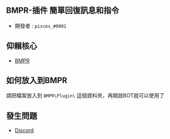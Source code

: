 ## BMPR-插件 簡單回復訊息和指令
* 開發者 : `pisces_#0001`
## 仰賴核心
* [BMPR](https://github.com/ExpTechTW/BMPR)
## 如何放入到BMPR
請把檔案放入到 `BMPR\Plugin\` 這個資料夾，再開啟BOT就可以使用了
## 發生問題
* [Discord](https://discord.gg/WUcqzxaq2A)
